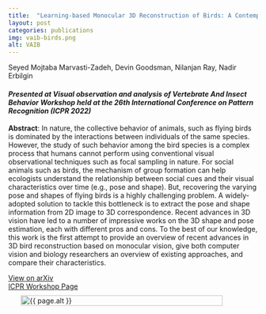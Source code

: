 ```yaml
---
title:  "Learning-based Monocular 3D Reconstruction of Birds: A Contemporary Survey"
layout: post
categories: publications
img: vaib-birds.png
alt: VAIB
---
```


Seyed Mojtaba Marvasti-Zadeh, Devin Goodsman, Nilanjan Ray, Nadir Erbilgin 

#### *Presented at Visual observation and analysis of Vertebrate And Insect Behavior Workshop held at the 26th International Conference on Pattern Recognition (ICPR 2022)*


**Abstract**: In nature, the collective behavior of animals, such as flying birds is dominated by the interactions between individuals of the same species. However, the study of such behavior among the bird species is a complex process that humans cannot perform using conventional visual observational techniques such as focal sampling in nature. For social animals such as birds, the mechanism of group formation can help ecologists understand the relationship between social cues and their visual characteristics over time (e.g., pose and shape). But, recovering the varying pose and shapes of flying birds is a highly challenging problem. A widely-adopted solution to tackle this bottleneck is to extract the pose and shape information from 2D image to 3D correspondence. Recent advances in 3D vision have led to a number of impressive works on the 3D shape and pose estimation, each with different pros and cons. To the best of our knowledge, this work is the first attempt to provide an overview of recent advances in 3D bird reconstruction based on monocular vision, give both computer vision and biology researchers an overview of existing approaches, and compare their characteristics.


<div class="button-container" style="margin-bottom:10px">
  <div class="more"><a href="https://arxiv.org/abs/2207.04512">View on arXiv</a></div>
  <div class="more"><a href="https://homepages.inf.ed.ac.uk/rbf/vaib22.html">ICPR Workshop Page</a></div>
</div>


<div style="display:flex;justify-content:center;align-items:center">
  <img src="{{ site.baseurl }}/resources/publications/{{ page.img }}" alt="{{ page.alt }}" style="width:90%;height:auto;justify-content:center">
</div>



